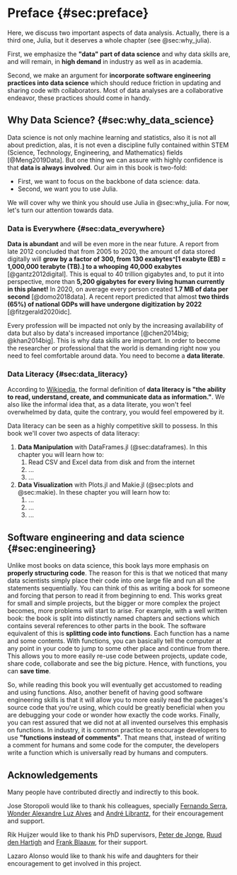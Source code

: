 # Preface {#sec:preface}

Here, we discuss two important aspects of data analysis.
Actually, there is a third one, Julia, but it deserves a whole chapter (see @sec:why_julia).

First, we emphasize the **"data" part of data science** and why data skills are, and will remain, in **high demand** in industry as well as in academia.

Second, we make an argument for **incorporate software engineering practices into data science** which should reduce friction in updating and sharing code with collaborators.
Most of data analyses are a collaborative endeavor, these practices should come in handy.

## Why Data Science? {#sec:why_data_science}

Data science is not only machine learning and statistics, also it is not all about prediction, alas, it is not even a discipline fully contained within STEM (Science, Technology, Engineering, and Mathematics) fields [@Meng2019Data].
But one thing we can assure with highly confidence is that **data is always involved**.
Our aim in this book is two-fold:

* First, we want to focus on the backbone of data science: data.
* Second, we want you to use Julia.

We will cover why we think you should use Julia in @sec:why_julia.
For now, let's turn our attention towards data.

### Data is Everywhere {#sec:data_everywhere}

**Data is abundant** and will be even more in the near future.
A report from late 2012 concluded that from 2005 to 2020, the amount of data stored digitally will **grow by a factor of 300, from 130 exabytes^[1 exabyte (EB) = 1,000,000 terabyte (TB).] to a whooping 40,000 exabytes** [@gantz2012digital].
This is equal to 40 trillion gigabytes and, to put it into perspective, more than **5,200 gigabytes for every living human currently in this planet!**
In 2020, on average every person created **1.7 MB of data per second** [@domo2018data].
A recent report predicted that almost **two thirds (65%) of national GDPs will have undergone digitization by 2022** [@fitzgerald2020idc].

Every profession will be impacted not only by the increasing availability of data but also by data's increased importance [@chen2014big; @khan2014big].
This is why data skills are important.
In order to become the researcher or professional that the world is demanding right now you need to feel comfortable around data.
You need to become a **data literate**.

### Data Literacy {#sec:data_literacy}

According to [Wikipedia](https://en.wikipedia.org/wiki/Data_literacy), the formal definition of **data literacy is "the ability to read, understand, create, and communicate data as information."**.
We also like the informal idea that, as a data literate, you won't feel overwhelmed by data, quite the contrary, you would feel empowered by it.

Data literacy can be seen as a highly competitive skill to possess.
In this book we'll cover two aspects of data literacy:

1. **Data Manipulation** with DataFrames.jl (@sec:dataframes).
In this chapter you will learn how to:
    1. Read CSV and Excel data from disk and from the internet
    2. ...
    3. ...
1. **Data Visualization** with Plots.jl and Makie.jl (@sec:plots and @sec:makie).
In these chapter you will learn how to:
    1. ...
    2. ...
    3. ...

## Software engineering and data science {#sec:engineering}

Unlike most books on data science, this book lays more emphasis on **properly structuring code**.
The reason for this is that we noticed that many data scientists simply place their code into one large file and run all the statements sequentially.
You can think of this as writing a book for someone and forcing that person to read it from beginning to end.
This works great for small and simple projects, but the bigger or more complex the project becomes, more problems will start to arise.
For example, with a well written book: the book is split into distinctly named chapters and sections which contains several references to other parts in the book.
The software equivalent of this is **splitting code into functions**.
Each function has a name and some contents.
With functions, you can basically tell the computer at any point in your code to jump to some other place and continue from there.
This allows you to more easily re-use code between projects, update code, share code, collaborate and see the big picture.
Hence, with functions, you can **save time**.

So, while reading this book you will eventually get accustomed to reading and using functions.
Also, another benefit of having good software engineering skills is that it will allow you to more easily read the packages's source code that you're using, which could be greatly beneficial when you are debugging your code or wonder how exactly the code works.
Finally, you can rest assured that we did not at all invented ourselves this emphasis on functions.
In industry, it is common practice to encourage developers to use **"functions instead of comments"**.
That means that, instead of writing a comment for humans and some code for the computer, the developers write a function which is universally read by humans and computers.

## Acknowledgements

Many people have contributed directly and indirectly to this book.

Jose Storopoli would like to thank his colleagues, specially [Fernando Serra](https://orcid.org/0000-0002-8178-7313), [Wonder Alexandre Luz Alves](https://orcid.org/0000-0003-0430-950X) and [André Librantz](https://orcid.org/0000-0001-8599-9009), for their encouragement and support.

Rik Huijzer would like to thank his PhD supervisors, [Peter de Jonge](https://www.rug.nl/staff/peter.de.jonge/), [Ruud den Hartigh](https://www.rug.nl/staff/j.r.den.hartigh/) and [Frank Blaauw](https://frankblaauw.nl/), for their support.

Lazaro Alonso would like to thank his wife and daughters for their encouragement to get involved in this project. 
